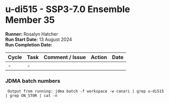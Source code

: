 # u-di515 - SSP3-7.0 Ensemble Member 35

**Runner:** Rosalyn Hatcher    
**Run Start Date:**  13 August 2024  
**Run Completion Date:** 

| Cycle | Task | Comment / Issue | Action | Date |
| ---   | ---  | ---             | ---    | ---  |
| -     | -    |  |  |  |

### JDMA batch numbers
```
 Output from running: jdma batch -f workspace -w canari | grep u-di515 | grep ON_STOR | cat -n
```
